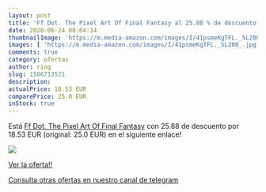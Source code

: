 ```yaml
---
layout: post
title: 'Ff Dot. The Pixel Art Of Final Fantasy al 25.88 % de descuento'
date: 2020-06-24 08:04:14
thumbnailImage: 'https://m.media-amazon.com/images/I/41psmeKgTFL._SL200_.jpg'
images: [ 'https://m.media-amazon.com/images/I/41psmeKgTFL._SL200_.jpg' ]
comments: true
category: ofertas
author: ring
slug: 1506713521
description:
actualPrice: 18.53 EUR
comparePrice: 25.0 EUR
inStock: true
---
```


Está [Ff Dot. The Pixel Art Of Final Fantasy](https://www.amazon.com/dp/1506713521/?tag=redken08-20) con 25.88 de descuento por 18.53 EUR (original: 25.0 EUR) en el siguiente enlace!

[![](https://m.media-amazon.com/images/I/41psmeKgTFL._SL200_.jpg)](https://www.amazon.com/dp/1506713521/?tag=redken08-20)

[Ver la oferta!!](https://www.amazon.com/dp/1506713521/?tag=redken08-20)

[Consulta otras ofertas en nuestro canal de telegram](https://t.me/s/ofertas25)
